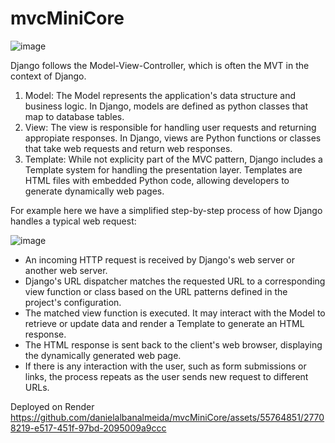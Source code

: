 # mvcMiniCore
![image](https://github.com/danielalbanalmeida/mvcMiniCore/assets/55764851/a96da8ba-7b4a-42e0-b0d8-5261485bb229)

Django follows the Model-View-Controller, which is often the MVT in the context of Django.

1. Model: The Model represents the application's data structure and business logic. In Django, models are defined as python classes that map to database tables.
2. View: The view is responsible for handling user requests and returning appropiate responses. In Django, views are Python functions or classes that take web requests and return web responses.
3. Template: While not explicity part of the MVC pattern, Django includes a Template system for handling the presentation layer. Templates are HTML files with embedded Python code, allowing developers to generate dynamically web pages.

For example here we have a simplified step-by-step process of how Django handles a typical web request:

![image](https://github.com/danielalbanalmeida/mvcMiniCore/assets/55764851/610826ab-5d96-4387-b363-01a9aa33f491)


- An incoming HTTP request is received by Django's web server or another web server.
- Django's URL dispatcher matches the requested URL to a corresponding view function or class based on the URL patterns defined in the project's configuration.
- The matched view function is executed. It may interact with the Model to retrieve or update data and render a Template to generate an HTML response.
- The HTML response is sent back to the client's web browser, displaying the dynamically generated web page.
- If there is any interaction with the user, such as form submissions or links, the process repeats as the user sends new request to different URLs.

Deployed on Render
https://github.com/danielalbanalmeida/mvcMiniCore/assets/55764851/27708219-e517-451f-97bd-2095009a9ccc

